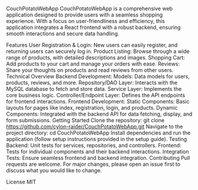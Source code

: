 CouchPotatoWebApp
CouchPotatoWebApp is a comprehensive web application designed to provide users with a seamless shopping experience. With a focus on user-friendliness and efficiency, this application integrates a React frontend with a robust backend, ensuring smooth interactions and secure data handling.

Features
User Registration & Login: New users can easily register, and returning users can securely log in.
Product Listing: Browse through a wide range of products, with detailed descriptions and images.
Shopping Cart: Add products to your cart and manage your orders with ease.
Reviews: Share your thoughts on products and read reviews from other users.
Technical Overview
Backend Development:
Models: Data models for users, products, reviews, and more.
Repository/DAO Layer: Interacts with the MySQL database to fetch and store data.
Service Layer: Implements the core business logic.
Controller/Endpoint Layer: Defines the API endpoints for frontend interactions.
Frontend Development:
Static Components: Basic layouts for pages like index, registration, login, and products.
Dynamic Components: Integrated with the backend API for data fetching, display, and form submissions.
Getting Started
Clone the repository: git clone https://github.com/cylon-raider/CouchPotatoWebApp.git
Navigate to the project directory: cd CouchPotatoWebApp
Install dependencies and run the application (follow setup instructions provided in the setup guide).
Testing
Backend: Unit tests for services, repositories, and controllers.
Frontend: Tests for individual components and their backend interactions.
Integration Tests: Ensure seamless frontend and backend integration.
Contributing
Pull requests are welcome. For major changes, please open an issue first to discuss what you would like to change.

License
MIT

